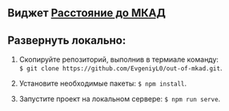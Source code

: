 ## Виджет [Расстояние до МКАД](https://evgeniyl0.github.io/out-of-mkad/)  
  
## Развернуть локально:  
1. Скопируйте репозиторий, выполнив в термиале команду:  
`$ git clone https://github.com/EvgeniyL0/out-of-mkad.git`.  
  
2. Установите необходимые пакеты: `$ npm install`.  
  
3. Запустите проект на локальном сервере: `$ npm run serve`.